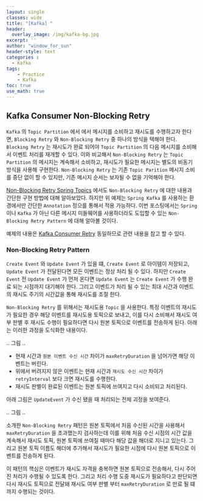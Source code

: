 ```yaml
--- 
layout: single
classes: wide
title: "[Kafka] "
header:
  overlay_image: /img/kafka-bg.jpg
excerpt: ''
author: "window_for_sun"
header-style: text
categories :
  - Kafka
tags:
    - Practice
    - Kafka
toc: true
use_math: true
---
```


## Kafka Consumer Non-Blocking Retry
`Kafka` 의 `Topic Partition` 에서 에서 메시지를 소비하고 재시도를 수행하고자 한다면, 
`Blocking Retry` 와 `Non-Blocking Retry` 중 하나의 방식을 택해야 한다. 
`Blocking Retry` 는 재시도가 완료 되어야 `Topic Partition` 의 다음 메시지를 소비해서 이벤트 처리를 재개할 수 있다. 
이와 비교해서 `Non-Blocking Retry` 는 `Topic Partition` 의 메시지는 계속해서 소비하고, 
재시도가 필요한 메시지는 별도의 비동기 방식을 사용해 구현한다. 
`Non-Blocking Retry` 는 기존 `Topic Parition` 메시지 소비를 중단 없이 할 수 있지만, 
기존 메시지 순서는 보자될 수 없을 기억해야 한다. 

[Non-Blocking Retry Spring Topics]()
에서도 `Non-Blocking Retry` 에 대한 내용과 간단한 구현 방법에 대해 알아보았다. 
하지만 위 예제는 `Spring Kafka` 를 사용하는 환경에서만 간단한 `Annotation` 정으를 통해서 적용 가능하다. 
이번 포스팅에서는 `Spring` 이나 `Kafka` 가 아닌 다른 메시지 미들웨어를 사용하더라도 도입할 수 있는 
`Non-Blocking Retry Pattern` 에 대해 알아볼 것이다.  

예제의 내용은 [Kafka Consumer Retry]() 
동일하므로 관련 내용을 참고 할 수 있다.  

### Non-Blocking Retry Pattern
`Create Event` 와 `Update Event` 가 있을 떄, 
`Create Event` 로 아이템이 저장되고, `Update Event` 가 전달된다면 모든 이벤트는 정상 처리 될 수 있다. 
하지만 `Create Event` 전 `Update Event` 가 먼저 온다면 `Update Event` 는 `Create Event` 가 수행 완료 되는 시점까지 대기해야 한다. 
그리고 이벤트가 처리 될 수 있는 최대 시간과 이벤트의 재시도 주기의 시간값을 통해 재시도를 조절 한다.  

`Non-Blocking Retry` 를 위해서는 재시도용 `Topic` 을 사용한다. 
특정 이벤트의 재시도가 필요한 경우 해당 이벤트를 재시도용 토픽으로 보내고, 
이를 다시 소비해서 재시도 여부 판별 후 재시도 수행이 필요하다면 다시 원본 토픽으로 이벤트를 전송하게 된다. 
아래는 이러한 과정을 도식화한 내용이다.

.. 그림 ..

- 현재 시간과 `원본 이벤트 수신 시간` 차이가 `maxRetryDuration` 을 넘어가면 해당 이벤트는 버린다. 
- 위에서 버려지지 않은 이벤트는 현재 시간과 `재시도 수신 시간` 차이가 `retryInterval` 보다 크면 재시도를 수행한다. 
- 재시도 판별이 완료된 이벤트는 원본 토픽에 쓰여지고 다시 소비되고 처리된다. 

아래 그림은 `UpdateEvent` 가 수신 됐을 때 처리되는 전체 괴정을 보여준다.   


.. 그림 ..


소개한 `Non-Blocking Retry` 패턴은 원본 토픽에서 처음 수신된 시간을 사용해서 
`maxRetryDuration` 을 초과했는지 검사하는데 이를 위해
처음 수신 시점의 시간 값을 계속해서 재시도 토픽, 원본 토픽에 쓰여질 때마다 해당 값을 해더로 지니고 있는다. 
그리고 원본 토픽 이름도 해더에 추가해서 재시도가 필요한 시점에 다시 원본 토픽으로 이벤트를 전송하게 된다.  

이 패턴의 핵심은 이벤트가 재시도 자격을 충복하면 원본 토픽으로 전송해서, 다시 주어진 처리가 수행될 수 있도록 한다. 
그리고 처리 수행 도중 재시도가 필요하다고 판단되면 다시 재시도 토픽으로 전달돼 재시도 여부 판별 부터 
`maxRetryDuration` 로 만료 될 떄까지 수행되는 것이다. 
